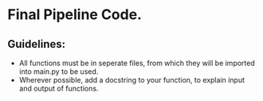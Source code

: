 # Final Pipeline Code.
## Guidelines:
* All functions must be in seperate files, from which they will be imported into main.py to be used.
* Wherever possible, add a docstring to your function, to explain input and output of functions.
